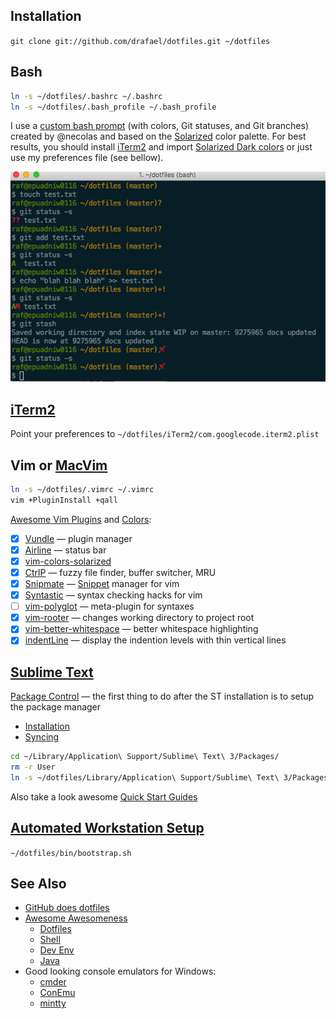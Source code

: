 ## Installation

`git clone git://github.com/drafael/dotfiles.git ~/dotfiles`

## Bash

```bash
ln -s ~/dotfiles/.bashrc ~/.bashrc
ln -s ~/dotfiles/.bash_profile ~/.bash_profile
```
I use a [custom bash prompt](https://github.com/necolas/dotfiles#custom-bash-prompt) (with colors, Git statuses, and Git branches)
created by @necolas and based on the [Solarized](http://ethanschoonover.com/solarized) color palette. For best results, you should install
[iTerm2](http://iterm2.com) and import [Solarized Dark colors](https://github.com/altercation/solarized/tree/master/iterm2-colors-solarized)
or just use my preferences file (see bellow).

![Screenshot:](https://github.com/drafael/dotfiles/raw/master/share/custom-bash-prompt.png)

## [iTerm2](http://iterm2.com)

Point your preferences to `~/dotfiles/iTerm2/com.googlecode.iterm2.plist`

## Vim or [MacVim](http://macvim-dev.github.io/macvim)

```bash
ln -s ~/dotfiles/.vimrc ~/.vimrc
vim +PluginInstall +qall
```
[Awesome Vim Plugins](http://vimawesome.com/) and [Colors](http://vimcolors.com/):
  - [x] [Vundle](https://github.com/VundleVim/Vundle.vim) — plugin manager
  - [x] [Airline](https://github.com/vim-airline/vim-airline) — status bar
  - [x] [vim-colors-solarized](https://github.com/altercation/vim-colors-solarized)
  - [x] [CtrlP](https://github.com/ctrlpvim/ctrlp.vim) — fuzzy file finder, buffer switcher, MRU
  - [x] [Snipmate](https://github.com/garbas/vim-snipmate) — [Snippet](https://github.com/honza/vim-snippets) manager for vim
  - [x] [Syntastic](https://github.com/vim-syntastic/syntastic) — syntax checking hacks for vim
  - [ ] [vim-polyglot](https://github.com/sheerun/vim-polyglot) — meta-plugin for syntaxes
  - [x] [vim-rooter](https://github.com/airblade/vim-rooter) — changes working directory to project root
  - [x] [vim-better-whitespace](https://github.com/ntpeters/vim-better-whitespace) — better whitespace highlighting
  - [x] [indentLine](https://github.com/Yggdroot/indentLine) — display the indention levels with thin vertical lines

## [Sublime Text](https://www.sublimetext.com/)

[Package Control](https://packagecontrol.io/) — the first thing to do after the ST installation is to setup the package manager
  - [Installation](https://packagecontrol.io/installation)
  - [Syncing](https://packagecontrol.io/docs/syncing)
```bash
cd ~/Library/Application\ Support/Sublime\ Text\ 3/Packages/
rm -r User
ln -s ~/dotfiles/Library/Application\ Support/Sublime\ Text\ 3/Packages/User/
```
Also take a look awesome [Quick Start Guides](https://github.com/dreikanter/sublime-bookmarks)

## [Automated Workstation Setup](https://github.com/drafael/osx-bootstrap)

`~/dotfiles/bin/bootstrap.sh`

## See Also

* [GitHub does dotfiles](https://dotfiles.github.io/)
* [Awesome Awesomeness](https://github.com/bayandin/awesome-awesomeness)
  - [Dotfiles](https://github.com/webpro/awesome-dotfiles)
  - [Shell](https://github.com/alebcay/awesome-shell)
  - [Dev Env](https://github.com/jondot/awesome-devenv)
  - [Java](https://github.com/akullpp/awesome-java)
* Good looking console emulators for Windows:
  - [cmder](http://cmder.net/)
  - [ConEmu](https://conemu.github.io/)
  - [mintty](http://mintty.github.io/)
